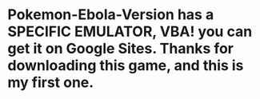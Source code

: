 # Pokemon-Ebola-Version has a SPECIFIC EMULATOR, VBA! you can get it on Google Sites. Thanks for downloading this game, and this is my first one.
